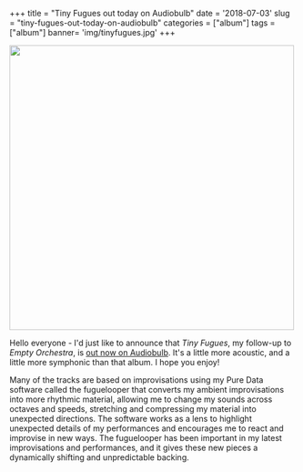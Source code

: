 +++
title = "Tiny Fugues out today on Audiobulb"
date = '2018-07-03'
slug = "tiny-fugues-out-today-on-audiobulb"
categories = ["album"]
tags = ["album"]
banner= 'img/tinyfugues.jpg'
+++

<img src="/img/tinyfugues.jpg" width = "500">

Hello everyone - I'd just like to announce that *Tiny Fugues*, my follow-up to *Empty Orchestra*, is [out now on Audiobulb](http://www.audiobulb.com/albums/AB078/AB078.htm). It's a little more acoustic, and a little more symphonic than that album. I hope you enjoy!

Many of the tracks are based on improvisations using my Pure Data software called the fuguelooper that converts my ambient improvisations into more rhythmic material, allowing me to change my sounds across octaves and speeds, stretching and compressing my material into unexpected directions. The software works as a lens to highlight unexpected details of my performances and encourages me to react and improvise in new ways. The fuguelooper has been important in my latest improvisations and performances, and it gives
these new pieces a dynamically shifting and unpredictable backing.